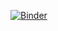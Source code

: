 [![Binder](https://mybinder.org/badge_logo.svg)](https://mybinder.org/v2/gh/TheMarqueeGroup/ShowCase/HEAD)
